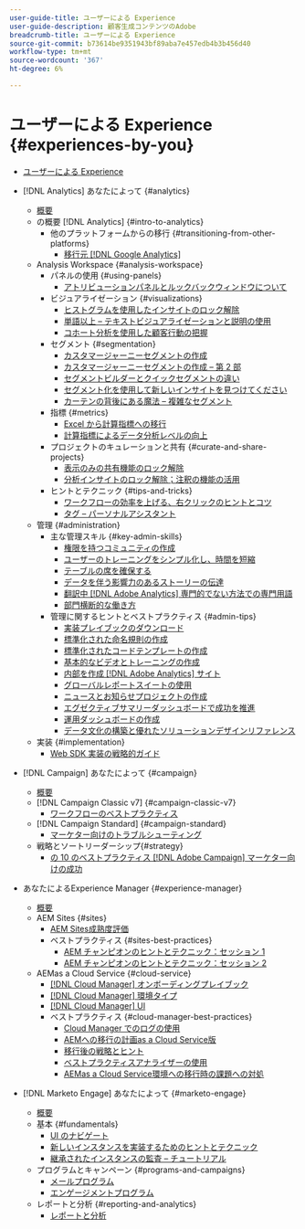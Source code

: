 ```yaml
---
user-guide-title: ユーザーによる Experience
user-guide-description: 顧客生成コンテンツのAdobe
breadcrumb-title: ユーザーによる Experience
source-git-commit: b73614be9351943bf89aba7e457edb4b3b456d40
workflow-type: tm+mt
source-wordcount: '367'
ht-degree: 6%

---
```



# ユーザーによる Experience {#experiences-by-you}

+ [ユーザーによる Experience](/help/overview.md)

+ [!DNL Analytics] あなたによって {#analytics}
   + [概要](/help/analytics/overview.md)
   + の概要 [!DNL Analytics] {#intro-to-analytics}
      + 他のプラットフォームからの移行 {#transitioning-from-other-platforms}
         + [移行元 [!DNL Google Analytics]](../analytics/intro-to-analytics/transitioning-from-other-platforms/transition-from-google-analytics.md)
   + Analysis Workspace {#analysis-workspace}
      + パネルの使用 {#using-panels}
         + [アトリビューションパネルとルックバックウィンドウについて](../analytics/analysis-workspace/using-panels/understanding-adobe-analytics-attribution-panel-and-lookback-windows.md)
      + ビジュアライゼーション {#visualizations}
         + [ヒストグラムを使用したインサイトのロック解除](../analytics/analysis-workspace/visualizations/unlocking-insights-with-histograms.md)
         + [単語以上 – テキストビジュアライゼーションと説明の使用](../analytics/analysis-workspace/visualizations/more-than-words-using-text-visualizations-and-descriptions.md)
         + [コホート分析を使用した顧客行動の把握](../analytics/analysis-workspace/visualizations/use-cohort-analysis-to-understand-customer-behavior.md)
      + セグメント {#segmentation}
         + [カスタマージャーニーセグメントの作成](../analytics/analysis-workspace/segmentation/building-customer-journey-segments.md)
         + [カスタマージャーニーセグメントの作成 – 第 2 部](../analytics/analysis-workspace/segmentation/building-customer-journey-segments-part-two.md)
         + [セグメントビルダーとクイックセグメントの違い](../analytics/analysis-workspace/segmentation/differences-between-the-segment-builder-and-quick-segments.md)
         + [セグメント化を使用して新しいインサイトを見つけてください](../analytics/analysis-workspace/segmentation/segmentation-to-discover-new-insights.md)
         + [カーテンの背後にある魔法 – 複雑なセグメント](../analytics/analysis-workspace/segmentation/the-magic-behind-the-curtain-complex-segments.md)
      + 指標 {#metrics}
         + [Excel から計算指標への移行](../analytics/analysis-workspace/metrics/goodbye-excel-hello-calculated-metrics.md)
         + [計算指標によるデータ分析レベルの向上](../analytics/analysis-workspace/metrics/take-your-data-analysis-to-the-next-level-with-calculated-metrics.md)
      + プロジェクトのキュレーションと共有 {#curate-and-share-projects}
         + [表示のみの共有機能のロック解除](../analytics/analysis-workspace/curate-and-share-projects/unlocking-the-power-of-view-only-sharing.md)
         + [分析インサイトのロック解除；注釈の機能の活用](../analytics/analysis-workspace/curate-and-share-projects/harnessing-the-power-of-annotations.md)
      + ヒントとテクニック {#tips-and-tricks}
         + [ワークフローの効率を上げる、右クリックのヒントとコツ](../analytics/analysis-workspace/tips-and-tricks/right-click-tips-and-tricks-for-more-efficient-workflows.md)
         + [タグ – パーソナルアシスタント](../analytics/analysis-workspace/tips-and-tricks/tags-your-personal-assistant.md)
   + 管理 {#administration}
      + 主な管理スキル {#key-admin-skills}
         + [権限を持つコミュニティの作成](../analytics/administration/key-admin-skills/empowered-community.md)
         + [ユーザーのトレーニングをシンプル化し、時間を短縮](../analytics/administration/key-admin-skills/simplify-training-users.md)
         + [テーブルの席を確保する](../analytics/administration/key-admin-skills/gaining-a-seat-at-the-table.md)
         + [データを伴う影響力のあるストーリーの伝達](../analytics/administration/key-admin-skills/telling-impactful-stories-with-data.md)
         + [翻訳中 [!DNL Adobe Analytics] 専門的でない方法での専門用語](../analytics/administration/key-admin-skills/translating-adobe-analytics-technical-language.md)
         + [部門横断的な働き方](../analytics/administration/key-admin-skills/working-cross-functionally.md)
      + 管理に関するヒントとベストプラクティス {#admin-tips}
         + [実装プレイブックのダウンロード](../analytics/administration/admin-tips/download-the-adobe-analytics-implementation-playbook.md)
         + [標準化された命名規則の作成](../analytics/administration/admin-tips/create-standardized-naming-conventions.md)
         + [標準化されたコードテンプレートの作成](../analytics/administration/admin-tips/create-standardized-code-templates.md)
         + [基本的なビデオとトレーニングの作成](../analytics/administration/admin-tips/create-basic-videos-and-training.md)
         + [内部を作成 [!DNL Adobe Analytics] サイト](../analytics/administration/admin-tips/create-an-internal-adobe-analytics-site.md)
         + [グローバルレポートスイートの使用](../analytics/administration/admin-tips/use-a-global-report-suite.md)
         + [ニュースとお知らせプロジェクトの作成](../analytics/administration/admin-tips/create-a-news-and-announcements-project.md)
         + [エグゼクティブサマリーダッシュボードで成功を推進](../analytics/administration/admin-tips/driving-success-with-executive-summary-dashboards.md)
         + [運用ダッシュボードの作成](../analytics/administration/admin-tips/create-operational-dashboards.md)
         + [データ文化の構築と優れたソリューションデザインリファレンス](../analytics/administration/admin-tips/better-sdr.md)
   + 実装 {#implementation}
      + [Web SDK 実装の戦略的ガイド](../analytics/implementation/strategic-guide-to-implementing-web-sdk.md)
+ [!DNL Campaign] あなたによって {#campaign}
   + [概要](/help/campaign/overview.md)
   + [!DNL Campaign Classic v7] {#campaign-classic-v7}
      + [ワークフローのベストプラクティス](/help/campaign/ac-v7/workflow-best-practices-for-marketers.md)
   + [!DNL Campaign Standard] {#campaign-standard}
      + [マーケター向けのトラブルシューティング](/help/campaign/acs/troubleshooting-for-marketers.md)
   + 戦略とソートリーダーシップ{#strategy}
      + [の 10 のベストプラクティス [!DNL Adobe Campaign] マーケター向けの成功](/help/campaign/10-best-practices-for-marketers.md)
+ あなたによるExperience Manager {#experience-manager}
   + [概要](/help/experience-manager/overview.md)
   + AEM Sites {#sites}
      + [AEM Sites成熟度評価](/help/experience-manager/sites/expert-resources/maturity-assessment.md)
      + ベストプラクティス {#sites-best-practices}
         + [AEM チャンピオンのヒントとテクニック：セッション 1](/help/experience-manager/sites/expert-resources/champion-tips-1.md)
         + [AEM チャンピオンのヒントとテクニック：セッション 2](/help/experience-manager/sites/expert-resources/champion-tips-2.md)
   + AEMas a Cloud Service {#cloud-service}
      + [[!DNL Cloud Manager] オンボーディングプレイブック](/help/experience-manager/cloud-service/expert-resources/aem-champions/onboarding-playbook.md)
      + [[!DNL Cloud Manager] 環境タイプ](/help/experience-manager/cloud-service/expert-resources/aem-champions/environment-types.md)
      + [[!DNL Cloud Manager] UI](/help/experience-manager/cloud-service/expert-resources/aem-champions/cloud-manager-ui.md)
      + ベストプラクティス {#cloud-manager-best-practices}
         + [Cloud Manager でのログの使用](/help/experience-manager/cloud-service/expert-resources/aem-champions/cloud-manager-using-logs.md)
         + [AEMへの移行の計画as a Cloud Service版](/help/experience-manager/cloud-service/expert-resources/aem-champions/migration.md)
         + [移行後の戦略とヒント](/help/experience-manager/cloud-service/expert-resources/aem-champions/post-migration.md)
         + [ベストプラクティスアナライザーの使用](/help/experience-manager/cloud-service/expert-resources/aem-champions/best-practice-analyzer.md)
         + [AEMas a Cloud Service環境への移行時の課題への対処](/help/experience-manager/cloud-service/expert-resources/aem-champions/migration-challenges.md)
+ [!DNL Marketo Engage] あなたによって {#marketo-engage}
   + [概要](/help/marketo/overview.md)
   + 基本 {#fundamentals}
      + [UI のナビゲート](/help/marketo/fundamentals/ui-navigation.md)
      + [新しいインスタンスを実装するためのヒントとテクニック](https://experienceleague.adobe.com/docs/experiences-by-you/implenting-new-instance/overview.html)
      + [継承されたインスタンスの監査 – チュートリアル](https://experienceleague.adobe.com/docs/experiences-by-you/auditing-an-inherited-instance/overview.html)
   + プログラムとキャンペーン {#programs-and-campaigns}
      + [メールプログラム](/help/marketo/programs/email-programs.md)
      + [エンゲージメントプログラム](/help/marketo/programs/engagement-programs.md)
   + レポートと分析 {#reporting-and-analytics}
      + [レポートと分析](/help/marketo/reporting/reporting-and-analytics.md)

